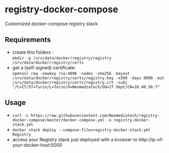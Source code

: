 # registry-docker-compose
Customized docker-compose registry stack

## Requirements
* create this folders :  
`mkdir -p /srv/data/docker/registry/registry /srv/data/docker/registry/certs`  
* get a (self-signed) certificate:  
`openssl req -newkey rsa:4096 -nodes -sha256 -keyout /srv/data/docker/registry/certs/registry.key -x509 -days 9000 -out /srv/data/docker/registry/certs/registry.crt -subj "/C=IT/ST=Turin/L=Turin/O=Neomediatech/OU=IT Dept/CN=10.40.50.7"`

## Usage
* `curl -L https://raw.githubusercontent.com/Neomediatech/registry-docker-compose/master/docker-compose.yml -o registry-docker-stack.yml`
* `docker stack deploy --compose-file=registry-docker-stack.yml Registry`
* access your Registry stack just deployed with a browser to http://ip-of-your-docker-host:5000
